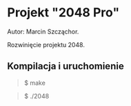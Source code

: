 # Projekt "2048 Pro"

Autor: Marcin Szcząchor.

Rozwinięcie projektu 2048.

## Kompilacja i uruchomienie

>$ make

>$ ./2048
